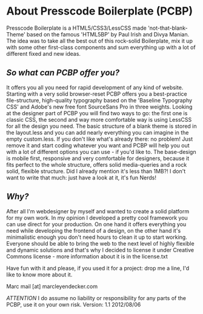 # About Presscode Boilerplate (PCBP)

Presscode Boilerplate is a HTML5/CSS3/LessCSS made
'not-that-blank-Theme' based on the famous 'HTML5BP' by Paul Irish and Divya Manian. The idea was to take all the best out of this rock-solid Boilerplate, mix it up with some other first-class components and sum everything up with a lot of different fixed and new ideas.

## *So what can PCBP offer you?*
It offers you all you need for rapid development of any kind of website. Starting with a very solid browser-reset PCBP offers you a best-practice file-structure, high-quality typography based on the 'Baseline Typography CSS' and Adobe's new free font SourceSans Pro in three weights. Looking at the designer part of PCBP you will find two ways to go: the first one is classic CSS, the second and way more comfortable way is using LessCSS for all the design you need. The basic structure of a blank theme is stored in the layout.less and you can add nearly everything you can imagine in the empty custom.less. If you don't like what's already there: no problem! 
Just remove it and start coding whatever you want and PCBP will help you out with a lot of different options you can use - if you'd like to.
The base-design is mobile first, responsive and very comfortable for designers, because it fits perfect to the whole structure, offers solid media-queries and a rock solid, flexible structure. Did I already mention it's less than 1MB?! I don't want to write that much: just have a look at it, it's fun Nerds!


## *Why?*
After all I'm webdesigner by myself and wanted to create a solid platform for my own work. In my opinion I developed a pretty cool framework you can use direct for your production. On one hand it offers everything you need while developing the frontend of a design, on the other hand it's minimalistic enough you don't need hours to clean it up to start working. 
Everyone should be able to bring the web to the next level of highly flexible and dynamic solutions and that's why I decided to license it under Creative Commons license - more information about it is in the license.txt


Have fun with it and please, if you used it for a project: drop me a line, I'd like to know more about it.


Marc
	mail [at] marcleyendecker.com


*ATTENTION*
I do assume no liability or responsibility for any parts of the PCBP, use it on your own risk. Version: 1.1
2012/08/06


